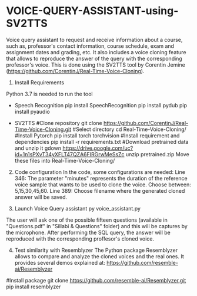 # VOICE-QUERY-ASSISTANT-using-SV2TTS
Voice query assistant to request and receive information about a course, such as, professor's contact information, course schedule, exam and assignment dates and grading, etc. It also includes a voice cloning feature that allows to reproduce the answer of the query with the corresponding professor's voice. This is done using the SV2TTS tool by Corentin Jemine (https://github.com/CorentinJ/Real-Time-Voice-Cloning).

1. Install Requirements

Python 3.7 is needed to run the tool

- Speech Recognition
pip install SpeechRecognition
pip install pydub
pip install pyaudio

- SV2TTS
#Clone repository
git clone https://github.com/CorentinJ/Real-Time-Voice-Cloning.git
#Select directory
cd Real-Time-Voice-Cloning/
#Install Pytorch
pip install torch torchvision
#Install requirement and dependencies
pip install -r requirements.txt
#Download pretrained data and unzip it
gdown https://drive.google.com/uc?id=1n1sPXvT34yXFLT47QZA6FIRGrwMeSsZc
unzip pretrained.zip
Move these files into Real-Time-Voice-Cloning/

2. Code configuration
In the code, some configurations are needed:
Line 346: The parameter "minutes" represents the duration of the reference voice sample that wants to be used to clone the voice. Choose between: 5,15,30,45,60.
Line 389: Choose filename where the generated cloned answer will be saved.

3. Launch Voice Query assistant
py voice_assistant.py

The user will ask one of the possible fifteen questions (available in "Questions.pdf" in "Sillabi & Questions" folder) and this will be captures by the microphone. After performing the SQL query, the answer will be reproduced with the corresponding proffesor's cloned voice.

4. Test similarity with Resemblyzer
The Python package Resemblyzer allows to compare and analyze the cloned voices and the real ones. It provides several demos explained at: https://github.com/resemble-ai/Resemblyzer

#Install package
git clone https://github.com/resemble-ai/Resemblyzer.git
pip install resemblyzer
